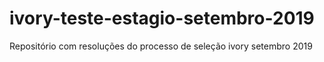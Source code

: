 # ivory-teste-estagio-setembro-2019
Repositório com resoluções do processo de seleção ivory setembro 2019
